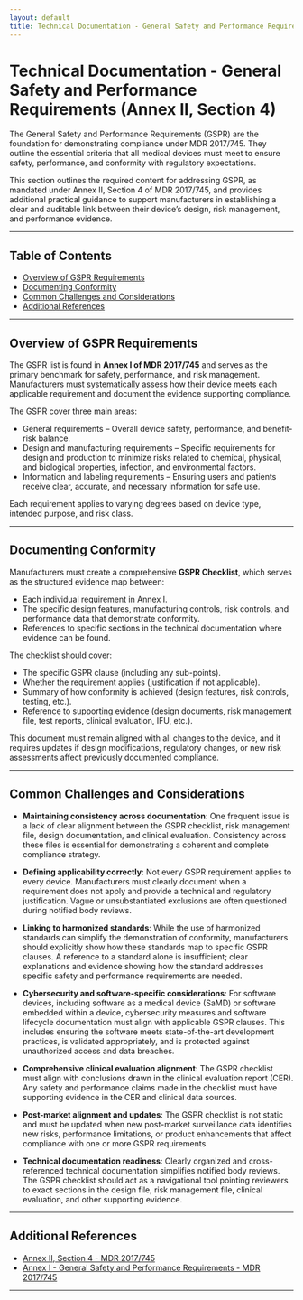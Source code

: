 ```yaml
---
layout: default
title: Technical Documentation - General Safety and Performance Requirements (GSPR)
---
```


# Technical Documentation - General Safety and Performance Requirements (Annex II, Section 4)

The General Safety and Performance Requirements (GSPR) are the foundation for demonstrating compliance under MDR 2017/745. They outline the essential criteria that all medical devices must meet to ensure safety, performance, and conformity with regulatory expectations.

This section outlines the required content for addressing GSPR, as mandated under Annex II, Section 4 of MDR 2017/745, and provides additional practical guidance to support manufacturers in establishing a clear and auditable link between their device’s design, risk management, and performance evidence.

---

## Table of Contents
- [Overview of GSPR Requirements](#overview-of-gspr-requirements)
- [Documenting Conformity](#documenting-conformity)
- [Common Challenges and Considerations](#common-challenges-and-considerations)
- [Additional References](#additional-references)

---

## Overview of GSPR Requirements

The GSPR list is found in **Annex I of MDR 2017/745** and serves as the primary benchmark for safety, performance, and risk management. Manufacturers must systematically assess how their device meets each applicable requirement and document the evidence supporting compliance.

The GSPR cover three main areas:
- General requirements – Overall device safety, performance, and benefit-risk balance.
- Design and manufacturing requirements – Specific requirements for design and production to minimize risks related to chemical, physical, and biological properties, infection, and environmental factors.
- Information and labeling requirements – Ensuring users and patients receive clear, accurate, and necessary information for safe use.

Each requirement applies to varying degrees based on device type, intended purpose, and risk class.

---

## Documenting Conformity

Manufacturers must create a comprehensive **GSPR Checklist**, which serves as the structured evidence map between:

- Each individual requirement in Annex I.
- The specific design features, manufacturing controls, risk controls, and performance data that demonstrate conformity.
- References to specific sections in the technical documentation where evidence can be found.

The checklist should cover:
- The specific GSPR clause (including any sub-points).
- Whether the requirement applies (justification if not applicable).
- Summary of how conformity is achieved (design features, risk controls, testing, etc.).
- Reference to supporting evidence (design documents, risk management file, test reports, clinical evaluation, IFU, etc.).

This document must remain aligned with all changes to the device, and it requires updates if design modifications, regulatory changes, or new risk assessments affect previously documented compliance.

---

## Common Challenges and Considerations

- **Maintaining consistency across documentation**: One frequent issue is a lack of clear alignment between the GSPR checklist, risk management file, design documentation, and clinical evaluation. Consistency across these files is essential for demonstrating a coherent and complete compliance strategy.

- **Defining applicability correctly**: Not every GSPR requirement applies to every device. Manufacturers must clearly document when a requirement does not apply and provide a technical and regulatory justification. Vague or unsubstantiated exclusions are often questioned during notified body reviews.

- **Linking to harmonized standards**: While the use of harmonized standards can simplify the demonstration of conformity, manufacturers should explicitly show how these standards map to specific GSPR clauses. A reference to a standard alone is insufficient; clear explanations and evidence showing how the standard addresses specific safety and performance requirements are needed.

- **Cybersecurity and software-specific considerations**: For software devices, including software as a medical device (SaMD) or software embedded within a device, cybersecurity measures and software lifecycle documentation must align with applicable GSPR clauses. This includes ensuring the software meets state-of-the-art development practices, is validated appropriately, and is protected against unauthorized access and data breaches.

- **Comprehensive clinical evaluation alignment**: The GSPR checklist must align with conclusions drawn in the clinical evaluation report (CER). Any safety and performance claims made in the checklist must have supporting evidence in the CER and clinical data sources.

- **Post-market alignment and updates**: The GSPR checklist is not static and must be updated when new post-market surveillance data identifies new risks, performance limitations, or product enhancements that affect compliance with one or more GSPR requirements.

- **Technical documentation readiness**: Clearly organized and cross-referenced technical documentation simplifies notified body reviews. The GSPR checklist should act as a navigational tool pointing reviewers to exact sections in the design file, risk management file, clinical evaluation, and other supporting evidence.

---

## Additional References
- [Annex II, Section 4 - MDR 2017/745](https://eur-lex.europa.eu/legal-content/EN/TXT/HTML/?uri=CELEX:32017R0745#anx_II)
- [Annex I - General Safety and Performance Requirements - MDR 2017/745](https://eur-lex.europa.eu/legal-content/EN/TXT/HTML/?uri=CELEX:32017R0745#anx_I)

---

